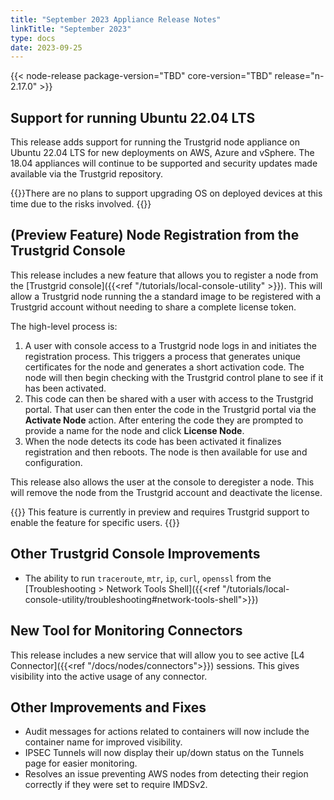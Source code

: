 ```yaml
---
title: "September 2023 Appliance Release Notes"
linkTitle: "September 2023"
type: docs
date: 2023-09-25
---
```

{{< node-release package-version="TBD" core-version="TBD" release="n-2.17.0" >}}

## Support for running Ubuntu 22.04 LTS
This release adds support for running the Trustgrid node appliance on Ubuntu 22.04 LTS for new deployments on AWS, Azure and vSphere.  The 18.04 appliances will continue to be supported and security updates made available via the Trustgrid repository. 

{{<alert color="info">}}There are no plans to support upgrading OS on deployed devices at this time due to the risks involved. {{</alert  >}}

## (Preview Feature) Node Registration from the Trustgrid Console
This release includes a new feature that allows you to register a node from the [Trustgrid console]({{<ref "/tutorials/local-console-utility" >}}). This will allow a Trustgrid node running the a standard image to be registered with a Trustgrid account without needing to share a complete license token.  

The high-level process is:
1. A user with console access to a Trustgrid node logs in and initiates the registration process. This triggers a process that generates unique certificates for the node and generates a short activation code. The node will then begin checking with the Trustgrid control plane to see if it has been activated.
1. This code can then be shared with a user with access to the Trustgrid portal. That user can then enter the code in the Trustgrid portal via the **Activate Node** action.  After entering the code they are prompted to provide a name for the node and click **License Node**.
1. When the node detects its code has been activated it finalizes registration and then reboots.  The node is then available for use and configuration. 

This release also allows the user at the console to deregister a node. This will remove the node from the Trustgrid account and deactivate the license. 

{{<alert color="info">}} This feature is currently in preview and requires Trustgrid support to enable the feature for specific users. {{</alert  >}}

## Other Trustgrid Console Improvements
- The ability to run `traceroute`, `mtr`, `ip`, `curl`, `openssl` from the [Troubleshooting > Network Tools Shell]({{<ref "/tutorials/local-console-utility/troubleshooting#network-tools-shell">}})

## New Tool for Monitoring Connectors
This release includes a new service that will allow you to see active [L4 Connector]({{<ref "/docs/nodes/connectors">}}) sessions. This gives visibility into the active usage of any connector.


## Other Improvements and Fixes
- Audit messages for actions related to containers will now include the container name for improved visibility.
- IPSEC Tunnels will now display their up/down status on the Tunnels page for easier monitoring.
- Resolves an issue preventing AWS nodes from detecting their region correctly if they were set to require IMDSv2.